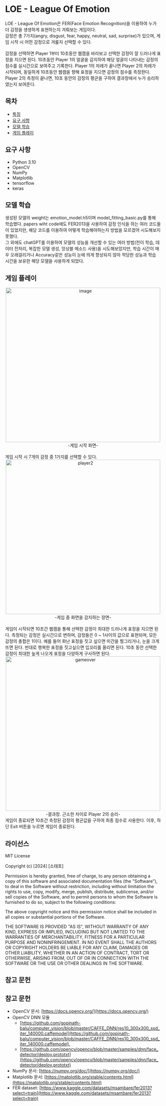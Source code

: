 # LOE - League Of Emotion

LOE - League Of Emotion은 FER(Face Emotion Recognition)을 이용하여 누가 더 감정을 생생하게 표현하는지 겨뤄보는 게임이다.<br/>
감정은 총 7가지(angry, disgust, fear, happy, neutral, sad, surprise)가 있으며, 게임 시작 시 어떤 감정으로 겨룰지 선택할 수 있다.<br/><br/>
감정을 선택하면 Player 1부터 10초동안 웹캠을 바라보고 선택한 감정이 잘 드러나게 표정을 지으면 된다. 10초동안 Player 1의 얼굴을 감지하여 해당 얼굴이 나타내는 감정의 점수를 실시간으로 보여주고 기록한다. Player 1의 차례가 끝나면 Player 2의 차례가 시작되며, 동일하게 10초동안 웹캠을 향해 표정을 지으면 감정의 점수를 측정한다. Player 2의 측정이 끝나면, 10초 동안의 감정의 평균을 구하여 결과창에서 누가 승리하였는지 보여준다.

## 목차
- [특징](#특징)
- [요구 사항](#요구-사항)
- [모델 학습](#모델-학습)
- [게임 플레이](#게임-플레이)

## 요구 사항
- Python 3.10
- OpenCV
- NumPy
- Matplotlib
- tensorflow
- keras

## 모델 학습

생성된 모델의 weight는 emotion_model.h5이며 model_fitting_basic.py를 통해 학습했다. papers wiht code에도 FER2013을 사용하여 감정 인식을 하는 여러 코드들이 있었지만, 해당 코드를 이용하여 어떻게 학습해야하는지 방법을 모르겠어 시도해보지 못했다.<br/>
그 외에도 chatGPT를 이용하여 모델의 성능을 개선할 수 있는 여러 방법(전이 학습, 데이터 전처리, 복잡한 모델 생성, 앙상블 메소드 사용)을 시도해보았지만, 학습 시간이 매우 오래걸리거나 Accuracy같은 성능이 눈에 띄게 향상되지 않아 적당한 성능과 학습 시간을 보유한 해당 모델을 사용하게 되었다.

## 게임 플레이

<div align="center">
  <img src="https://github.com/SoTaeHo/LOE-LeagueOfEmotion/assets/91146046/09facb5c-5795-46fb-96a6-cd643c1283a3" alt="image" width="500"/><br>-게임 시작 화면-
</div><br/>
게임 시작 시 7개의 감정 중 1가지를 선택할 수 있다. 
<div align="center">
<img width="500" alt="player2" src="https://github.com/SoTaeHo/LOE-LeagueOfEmotion/assets/91146046/3f83cfbc-62c8-4151-8187-041ee66ed363"><br>-게임 중 화면을 감지하는 장면-
</div><br/>
게임이 시작되면 10초간 웹캠을 통해 선택한 감정이 최대한 드러나게 표정을 지으면 된다. 측정되는 감정은 실시간으로 변하며, 감정들은 0 ~ 1사이의 값으로 표현되며, 모든 감정의 총합은 1이다. 예를 들어 화난 표정을 짓고 싶으면 미간을 찡그리거나, 눈을 크게 뜨면 된다. 반대로 행복한 표정을 짓고싶으면 입꼬리를 올리면 된다. 10초 동안 선택한 감정이 최대한 높게 나오게 표정을 다양하게 구사하면 된다.<br>
<div align="center">
<img width="500" alt="gameover" src="https://github.com/SoTaeHo/LOE-LeagueOfEmotion/assets/91146046/0a05768b-b208-4ddd-99e5-701310f6496d"><br>-결과창. 근소한 차이로 Player 2의 승리-  
</div>
게임이 종료되면 10초간 측정된 감정의 평균값을 구하여 최종 점수로 사용한다. 이후, 하단 Exit 버튼을 누르면 게임이 종료된다.


## 라이선스

MIT License

Copyright (c) [2024] [소태호]

Permission is hereby granted, free of charge, to any person obtaining a copy
of this software and associated documentation files (the "Software"), to deal
in the Software without restriction, including without limitation the rights
to use, copy, modify, merge, publish, distribute, sublicense, and/or sell
copies of the Software, and to permit persons to whom the Software is
furnished to do so, subject to the following conditions:

The above copyright notice and this permission notice shall be included in all
copies or substantial portions of the Software.

THE SOFTWARE IS PROVIDED "AS IS", WITHOUT WARRANTY OF ANY KIND, EXPRESS OR
IMPLIED, INCLUDING BUT NOT LIMITED TO THE WARRANTIES OF MERCHANTABILITY,
FITNESS FOR A PARTICULAR PURPOSE AND NONINFRINGEMENT. IN NO EVENT SHALL THE
AUTHORS OR COPYRIGHT HOLDERS BE LIABLE FOR ANY CLAIM, DAMAGES OR OTHER
LIABILITY, WHETHER IN AN ACTION OF CONTRACT, TORT OR OTHERWISE, ARISING FROM,
OUT OF OR IN CONNECTION WITH THE SOFTWARE OR THE USE OR OTHER DEALINGS IN THE
SOFTWARE.


## 참고 문헌

## 참고 문헌

- OpenCV 문서: [https://docs.opencv.org/](https://docs.opencv.org/)
- OpenCV DNN 모듈
  - [https://github.com/gopinath-balu/computer_vision/blob/master/CAFFE_DNN/res10_300x300_ssd_iter_140000.caffemodel](https://github.com/gopinath-balu/computer_vision/blob/master/CAFFE_DNN/res10_300x300_ssd_iter_140000.caffemodel),
  - [https://github.com/opencv/opencv/blob/master/samples/dnn/face_detector/deploy.prototxt](https://github.com/opencv/opencv/blob/master/samples/dnn/face_detector/deploy.prototxt) 
- NumPy 문서: [https://numpy.org/doc/](https://numpy.org/doc/)
- Matplotlib 문서: [https://matplotlib.org/stable/contents.html](https://matplotlib.org/stable/contents.html)
- FER dataset: [https://www.kaggle.com/datasets/msambare/fer2013?select=train](https://www.kaggle.com/datasets/msambare/fer2013?select=train)
